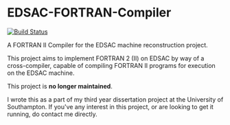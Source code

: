 # EDSAC-FORTRAN-Compiler

[![Build Status](https://travis-ci.com/ElliotAlexander/EDSAC-FORTRAN-Compiler.svg?token=j8JEQQabqLSg3UrAnJoU&branch=master)](https://travis-ci.com/ElliotAlexander/EDSAC-FORTRAN-Compiler)

A FORTRAN II Compiler for the EDSAC machine reconstruction project. 

This project aims to implement FORTRAN 2 (II) on EDSAC by way of a cross-compiler, capable of compiling FORTRAN II programs for execution on the EDSAC machine. 

This project is **no longer maintained**.

I wrote this as a part of my third year dissertation project at the University of Southampton. If you've any interest in this project, or are looking to get it running, do contact me directly. 